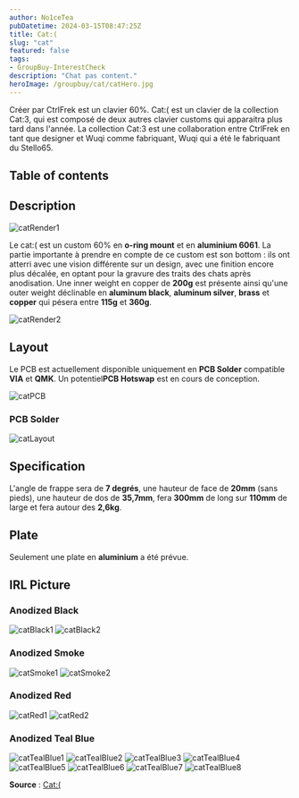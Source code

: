 ```yaml
---
author: No1ceTea
pubDatetime: 2024-03-15T08:47:25Z
title: Cat:(
slug: "cat"
featured: false
tags:
- GroupBuy-InterestCheck
description: "Chat pas content."
heroImage: /groupbuy/cat/catHero.jpg
---
```


Créer par CtrlFrek est un clavier 60%. Cat:( est un clavier de la collection Cat:3, qui est composé de deux autres clavier customs qui apparaitra plus tard dans l'année. La collection Cat:3 est une collaboration entre CtrlFrek en tant que designer et Wuqi comme fabriquant, Wuqi qui a été le fabriquant du Stello65.

## Table of contents

## Description

![catRender1](/groupbuy/cat/catRender1.jpg)

Le cat:( est un custom 60% en **o-ring mount** et en **aluminium 6061**. La partie importante à prendre en compte de ce custom est son bottom : ils ont atterri avec une vision différente sur un design, avec une finition encore plus décalée, en optant pour la gravure des traits des chats après anodisation. Une inner weight en copper de **200g** est présente ainsi qu'une outer weight déclinable en **aluminum black**, **aluminum silver**, **brass** et **copper** qui pésera entre **115g** et **360g**.

![catRender2](/groupbuy/cat/catRender2.jpg)

## Layout

Le PCB est actuellement disponible uniquement en **PCB Solder** compatible **VIA** et **QMK**. Un potentiel**PCB Hotswap** est en cours de conception.

![catPCB](/groupbuy/cat/catPCB.jpg)

### PCB Solder

![catLayout](/groupbuy/cat/catLayout.png)

## Specification

L'angle de frappe sera de **7 degrés**, une hauteur de face de **20mm** (sans pieds), une hauteur de dos de **35,7mm**, fera **300mm** de long sur **110mm** de large et fera autour des **2,6kg**.

## Plate

Seulement une plate en **aluminium** a été prévue.

## IRL Picture

### Anodized Black

![catBlack1](/groupbuy/cat/catBlack1.jpg)
![catBlack2](/groupbuy/cat/catBlack2.jpg)

### Anodized Smoke

![catSmoke1](/groupbuy/cat/catSmoke1.jpg)
![catSmoke2](/groupbuy/cat/catSmoke2.jpg)

### Anodized Red

![catRed1](/groupbuy/cat/catRed1.jpg)
![catRed2](/groupbuy/cat/catRed2.jpg)

### Anodized Teal Blue

![catTealBlue1](/groupbuy/cat/catTealBlue1.jpg)
![catTealBlue2](/groupbuy/cat/catTealBlue2.jpg)
![catTealBlue3](/groupbuy/cat/catTealBlue3.jpg)
![catTealBlue4](/groupbuy/cat/catTealBlue4.jpg)
![catTealBlue5](/groupbuy/cat/catTealBlue5.jpg)
![catTealBlue6](/groupbuy/cat/catTealBlue6.jpg)
![catTealBlue7](/groupbuy/cat/catTealBlue7.jpg)
![catTealBlue8](/groupbuy/cat/catTealBlue8.jpg)

**Source** : [Cat:(](https://geekhack.org/index.php?topic=122254.0)
